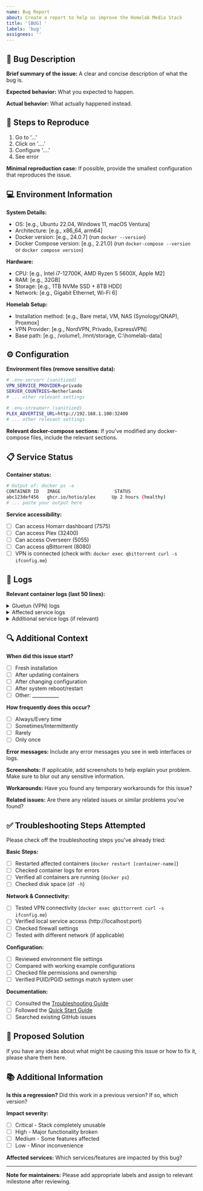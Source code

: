```yaml
---
name: Bug Report
about: Create a report to help us improve the Homelab Media Stack
title: '[BUG] '
labels: 'bug'
assignees: ''
---
```


## 🐛 Bug Description

**Brief summary of the issue:**
A clear and concise description of what the bug is.

**Expected behavior:**
What you expected to happen.

**Actual behavior:**
What actually happened instead.

## 🔄 Steps to Reproduce

1. Go to '...'
2. Click on '....'
3. Configure '....'
4. See error

**Minimal reproduction case:**
If possible, provide the smallest configuration that reproduces the issue.

## 💻 Environment Information

**System Details:**
- OS: [e.g., Ubuntu 22.04, Windows 11, macOS Ventura]
- Architecture: [e.g., x86_64, arm64]
- Docker version: [e.g., 24.0.7] (run `docker --version`)
- Docker Compose version: [e.g., 2.21.0] (run `docker-compose --version` or `docker compose version`)

**Hardware:**
- CPU: [e.g., Intel i7-12700K, AMD Ryzen 5 5600X, Apple M2]
- RAM: [e.g., 32GB]
- Storage: [e.g., 1TB NVMe SSD + 8TB HDD]
- Network: [e.g., Gigabit Ethernet, Wi-Fi 6]

**Homelab Setup:**
- Installation method: [e.g., Bare metal, VM, NAS (Synology/QNAP), Proxmox]
- VPN Provider: [e.g., NordVPN, Privado, ExpressVPN]
- Base path: [e.g., /volume1, /mnt/storage, C:\homelab-data]

## ⚙️ Configuration

**Environment files (remove sensitive data):**
```bash
# .env-servarr (sanitized)
VPN_SERVICE_PROVIDER=privado
SERVER_COUNTRIES=Netherlands
# ... other relevant settings

# .env-streamarr (sanitized)  
PLEX_ADVERTISE_URL=http://192.168.1.100:32400
# ... other relevant settings
```

**Relevant docker-compose sections:**
If you've modified any docker-compose files, include the relevant sections.

## 📋 Service Status

**Container status:**
```bash
# Output of: docker ps -a
CONTAINER ID   IMAGE                    STATUS
abc123def456   ghcr.io/hotio/plex      Up 2 hours (healthy)
# ... paste your output here
```

**Service accessibility:**
- [ ] Can access Homarr dashboard (7575)
- [ ] Can access Plex (32400)
- [ ] Can access Overseerr (5055)
- [ ] Can access qBittorrent (8080)
- [ ] VPN is connected (check with: `docker exec qbittorrent curl -s ifconfig.me`)

## 📜 Logs

**Relevant container logs (last 50 lines):**

<details>
<summary>Gluetun (VPN) logs</summary>

```
# Output of: docker logs --tail 50 gluetun
[paste logs here, remove any sensitive information]
```

</details>

<details>
<summary>Affected service logs</summary>

```
# Output of: docker logs --tail 50 [service-name]
[paste logs here, remove any sensitive information]
```

</details>

<details>
<summary>Additional service logs (if relevant)</summary>

```
# Output of: docker logs --tail 50 [other-service]
[paste logs here, remove any sensitive information]
```

</details>

## 🔍 Additional Context

**When did this issue start?**
- [ ] Fresh installation
- [ ] After updating containers
- [ ] After changing configuration
- [ ] After system reboot/restart
- [ ] Other: ___________

**How frequently does this occur?**
- [ ] Always/Every time
- [ ] Sometimes/Intermittently  
- [ ] Rarely
- [ ] Only once

**Error messages:**
Include any error messages you see in web interfaces or logs.

**Screenshots:**
If applicable, add screenshots to help explain your problem. Make sure to blur out any sensitive information.

**Workarounds:**
Have you found any temporary workarounds for this issue?

**Related issues:**
Are there any related issues or similar problems you've found?

## ✅ Troubleshooting Steps Attempted

Please check off the troubleshooting steps you've already tried:

**Basic Steps:**
- [ ] Restarted affected containers (`docker restart [container-name]`)
- [ ] Checked container logs for errors
- [ ] Verified all containers are running (`docker ps`)
- [ ] Checked disk space (`df -h`)

**Network & Connectivity:**
- [ ] Tested VPN connectivity (`docker exec qbittorrent curl -s ifconfig.me`)
- [ ] Verified local service access (http://localhost:port)
- [ ] Checked firewall settings
- [ ] Tested with different network (if applicable)

**Configuration:**
- [ ] Reviewed environment file settings
- [ ] Compared with working example configurations
- [ ] Checked file permissions and ownership
- [ ] Verified PUID/PGID settings match system user

**Documentation:**
- [ ] Consulted the [Troubleshooting Guide](../docs/TROUBLESHOOTING.md)
- [ ] Followed the [Quick Start Guide](../docs/QUICK_START.md)
- [ ] Searched existing GitHub issues

## 🔧 Proposed Solution

If you have any ideas about what might be causing this issue or how to fix it, please share them here.

## 📚 Additional Information

**Is this a regression?**
Did this work in a previous version? If so, which version?

**Impact severity:**
- [ ] Critical - Stack completely unusable
- [ ] High - Major functionality broken
- [ ] Medium - Some features affected
- [ ] Low - Minor inconvenience

**Affected services:**
Which services/features are impacted by this bug?

---

**Note for maintainers:** Please add appropriate labels and assign to relevant milestone after reviewing.